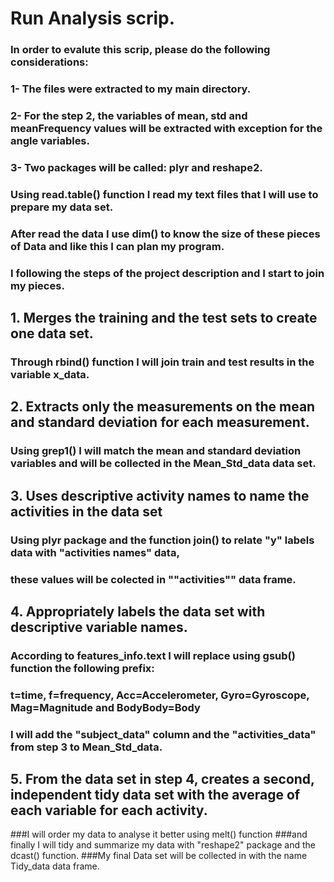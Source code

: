 # Run Analysis scrip.

### In order to evalute this scrip, please do the following considerations:
### 1- The files were extracted to my main directory.
### 2- For the step 2, the variables of mean, std  and meanFrequency values will be extracted with exception  for the angle variables.
### 3- Two packages will be called: plyr and reshape2.


### Using read.table() function I read my text files that I will use to prepare my data set.
### After read the data I use dim() to know the size of these pieces of Data and like this I can plan my program.
### I following the steps of the project description and I start to join my pieces.

## 1. Merges the training and the test sets to create one data set. 
     
  ### Through  rbind() function I will join train and test results in the variable x_data.
    
## 2. Extracts only the measurements on the mean and standard deviation for each measurement. 
    
   ### Using grep1() I will match the mean and standard deviation variables and will be collected in the Mean_Std_data data set.  
  
## 3. Uses descriptive activity names to name the activities in the data set
    
  ### Using plyr package and the function join() to relate "y" labels data with "activities names" data, 
  ### these values will be colected in ""activities"" data frame.      
   
## 4. Appropriately labels the data set with descriptive variable names. 
    
   ### According to features_info.text I will replace using gsub() function the following prefix:
   ### t=time, f=frequency, Acc=Accelerometer, Gyro=Gyroscope, Mag=Magnitude and BodyBody=Body
   ### I will add the "subject_data" column and the "activities_data" from step 3 to Mean_Std_data.      
    
## 5. From the data set in step 4, creates a second, independent tidy data set with the average of each variable for each activity.
     
   ###I will order my data to analyse it better using melt() function 
   ###and finally I will tidy  and summarize my data with "reshape2" package  and the dcast() function.
   ###My final Data set will be collected in with the name Tidy_data data frame.
        
     

   



     
